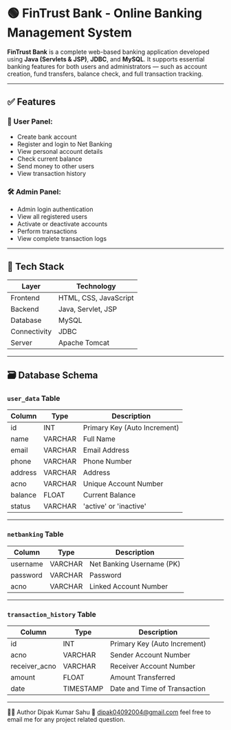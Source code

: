 # 🟢 FinTrust Bank - Online Banking Management System

**FinTrust Bank** is a complete web-based banking application developed using **Java (Servlets & JSP)**, **JDBC**, and **MySQL**. It supports essential banking features for both users and administrators — such as account creation, fund transfers, balance check, and full transaction tracking.

---

## ✅ Features

### 👤 User Panel:
- Create bank account
- Register and login to Net Banking
- View personal account details
- Check current balance
- Send money to other users
- View transaction history

### 🛠 Admin Panel:
- Admin login authentication
- View all registered users
- Activate or deactivate accounts
- Perform transactions
- View complete transaction logs

---

## 🧰 Tech Stack

| Layer        | Technology                         |
|--------------|-------------------------------------|
| Frontend     | HTML, CSS, JavaScript   |
| Backend      | Java, Servlet, JSP                  |
| Database     | MySQL                               |
| Connectivity | JDBC                                |
| Server       | Apache Tomcat                       |

---

## 🗃 Database Schema

### `user_data` Table

| Column    | Type       | Description               |
|-----------|------------|---------------------------|
| id        | INT        | Primary Key (Auto Increment) |
| name      | VARCHAR    | Full Name                 |
| email     | VARCHAR    | Email Address             |
| phone     | VARCHAR    | Phone Number              |
| address   | VARCHAR    | Address                   |
| acno      | VARCHAR    | Unique Account Number     |
| balance   | FLOAT      | Current Balance           |
| status    | VARCHAR    | 'active' or 'inactive'    |

---

### `netbanking` Table

| Column    | Type     | Description                |
|-----------|----------|----------------------------|
| username  | VARCHAR  | Net Banking Username (PK)  |
| password  | VARCHAR  | Password                   |
| acno      | VARCHAR  | Linked Account Number      |

---

### `transaction_history` Table

| Column         | Type      | Description                       |
|----------------|-----------|-----------------------------------|
| id             | INT       | Primary Key (Auto Increment)      |
| acno           | VARCHAR   | Sender Account Number             |
| receiver_acno  | VARCHAR   | Receiver Account Number           |
| amount         | FLOAT     | Amount Transferred                |
| date           | TIMESTAMP | Date and Time of Transaction      |

---


🙋‍♂️ Author
Dipak Kumar Sahu
📧 dipak04092004@gmail.com
feel free to email me for any project related question.
